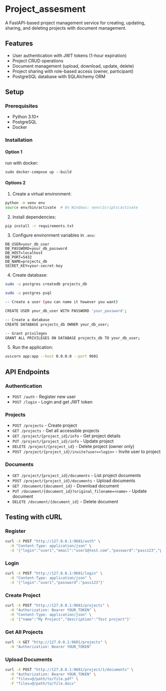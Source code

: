 # Project_assesment


A FastAPI-based project management service for creating, updating, sharing, and deleting projects with document management.

## Features

- User authentication with JWT tokens (1-hour expiration)
- Project CRUD operations
- Document management (upload, download, update, delete)
- Project sharing with role-based access (owner, participant)
- PostgreSQL database with SQLAlchemy ORM

## Setup

### Prerequisites
- Python 3.10+
- PostgreSQL
- Docker


### Installation

#### Option 1

run with docker:

    sudo docker-compose up --build

#### Options 2

1. Create a virtual environment:
```bash
python -m venv env
source env/bin/activate  # On Windows: venv\Scripts\activate
```

2. Install dependencies:
```bash
pip install -r requirements.txt
```

3. Configure environment variables in `.env`:
```
DB_USER=your_db_user
DB_PASSWORD=your_db_password
DB_HOST=localhost
DB_PORT=5432
DB_NAME=projects_db
SECRET_KEY=your-secret-key
```

4. Create database:
```bash
sudo -u postgres createdb projects_db

sudo -u postgres psql

-- Create a user (you can name it however you want)

CREATE USER your_db_user WITH PASSWORD 'your_password';

-- Create a database
CREATE DATABASE projects_db OWNER your_db_user;

-- Grant privileges
GRANT ALL PRIVILEGES ON DATABASE projects_db TO your_db_user;
```

5. Run the application:
```bash
uvicorn app:app --host 0.0.0.0 --port 9601
```

## API Endpoints

### Authentication
- `POST /auth` - Register new user
- `POST /login` - Login and get JWT token

### Projects
- `POST /projects` - Create project
- `GET /projects` - Get all accessible projects
- `GET /project/{project_id}/info` - Get project details
- `PUT /project/{project_id}/info` - Update project
- `DELETE /project/{project_id}` - Delete project (owner only)
- `POST /project/{project_id}/invite?user=<login>` - Invite user to project

### Documents
- `GET /project/{project_id}/documents` - List project documents
- `POST /project/{project_id}/documents` - Upload documents
- `GET /document/{document_id}` - Download document
- `PUT /document/{document_id}?original_filename=<name>` - Update document
- `DELETE /document/{document_id}` - Delete document

## Testing with cURL

### Register
```bash
curl -X POST "http://127.0.0.1:9601/auth" \
  -H "Content-Type: application/json" \
  -d '{"login":"user1","email":"user1@test.com","password":"pass123","password_repeat":"pass123"}'
```

### Login
```bash
curl -X POST "http://127.0.0.1:9601/login" \
  -H "Content-Type: application/json" \
  -d '{"login":"user1","password":"pass123"}'
```

### Create Project
```bash
curl -X POST "http://127.0.0.1:9601/projects" \
  -H "Authorization: Bearer YOUR_TOKEN" \
  -H "Content-Type: application/json" \
  -d '{"name":"My Project","description":"Test project"}'
```

### Get All Projects
```bash
curl -X GET "http://127.0.0.1:9601/projects" \
  -H "Authorization: Bearer YOUR_TOKEN"
```

### Upload Documents
```bash
curl -X POST "http://127.0.0.1:9601/project/1/documents" \
  -H "Authorization: Bearer YOUR_TOKEN" \
  -F "files=@/path/to/file.pdf" \
  -F "files=@/path/to/file.docx"
```
